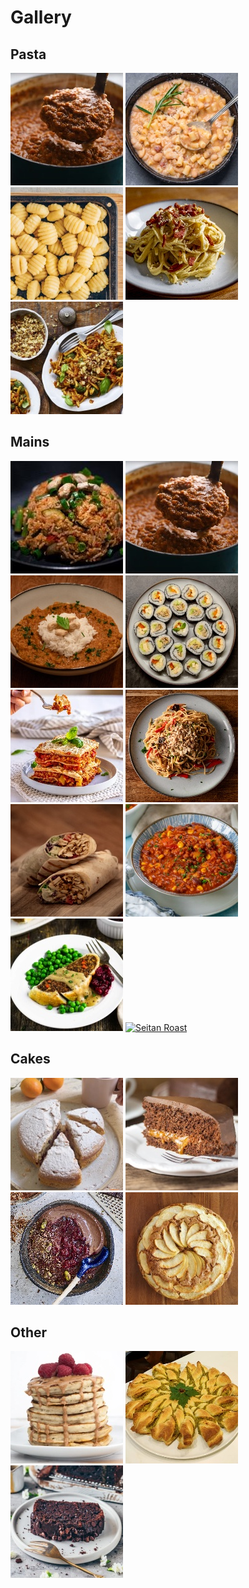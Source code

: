 # Gallery


## Pasta

[![](recipes/ragu/thumbnail.jpg "Ragù")](recipes/ragu/index.md)
[![](recipes/pasta_e_fagioli/thumbnail.jpg "Pasta e Fagioli")](recipes/pasta_e_fagioli/index.md)
[![](recipes/chickpea_gnocchi/thumbnail.jpg "Chickpea Gnocchi")](recipes/chickpea_gnocchi/index.md)
[![](recipes/carbonara/thumbnail.jpg "Carbonara")](recipes/carbonara/index.md)
[![](recipes/sundried_tomato_and_brocolli_penne_pasta/thumbnail.jpg "Sundried Tomato and Brocolli Pasta")](recipes/sundried_tomato_and_brocolli_penne_pasta/index.md)


## Mains

[![](recipes/nasi_goreng/thumbnail.jpg "Nasi Goreng")](recipes/nasi_goreng/index.md)
[![](recipes/ragu/thumbnail.jpg "Ragù")](recipes/ragu/index.md)
[![](recipes/dal/thumbnail.jpg "Dal")](recipes/dal/index.md)
[![](recipes/sushi/thumbnail.jpg "Sushi")](recipes/sushi/index.md)
[![](recipes/lasagna/thumbnail.jpg "Lasagna")](recipes/lasagna/index.md)
[![](recipes/pad_thai/thumbnail.jpg "Pad Thai")](recipes/pad_thai/index.md)
[![](recipes/kebab/thumbnail.jpg "Kebab")](recipes/kebab/index.md)
[![](recipes/chili_sin_carne/thumbnail.jpg "Chili sin Carne")](recipes/chili_sin_carne/index.md)
[![](recipes/wellington/thumbnail.jpg "Wellington")](recipes/wellington/index.md)
[![](recipes/seitan_roast/thumbnail.jpg "Seitan Roast")](recipes/seitan_roast/index.md)

## Cakes

[![](recipes/orange_cake/thumbnail.jpg "Orange Cake")](recipes/orange_cake/index.md)
[![](recipes/sacher_cake/thumbnail.jpg "Sacher Torte")](recipes/sacher_cake/index.md)
[![](recipes/chocolate_mouse/thumbnail.jpg "Chocolate Mouse")](recipes/chocolate_mouse/index.md)
[![](recipes/apple_cake/thumbnail.jpg "Apple Cake")](recipes/apple_cake/index.md)

## Other

[![](recipes/pancakes/thumbnail.jpg "Pancakes")](recipes/pancakes/index.md)
[![](recipes/puffy_zucchini_cake/thumbnail.jpg "Puffy Zucchini Cake")](recipes/puffy_zucchini_cake/index.md)
[![](recipes/chocolate_zucchini_bread/thumbnail.jpg "Chocolate Zucchini Bread")](recipes/chocolate_zucchini_bread/index.md)
